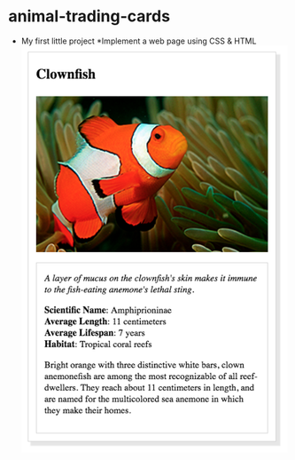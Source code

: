 # animal-trading-cards
* My first little project
*Implement a web page using CSS & HTML
![alt text](https://github.com/kingmathers92/animal-trading-cards/blob/dd886a1fa8ba70babead51f6c9f9136a7759a25c/animal-trading-cards-master/design-prototype.png)

